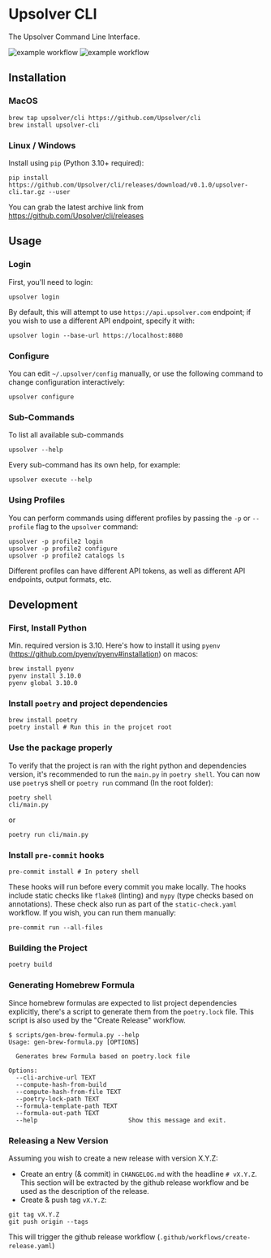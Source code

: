 # Upsolver CLI
The Upsolver Command Line Interface.

![example workflow](https://github.com/Upsolver/cli/actions/workflows/run-tests.yaml/badge.svg)
![example workflow](https://github.com/Upsolver/cli/actions/workflows/static-checks.yaml/badge.svg)

## Installation

### MacOS

```commandline
brew tap upsolver/cli https://github.com/Upsolver/cli
brew install upsolver-cli
```

### Linux / Windows
Install using `pip` (Python 3.10+ required):

```commandline
pip install https://github.com/Upsolver/cli/releases/download/v0.1.0/upsolver-cli.tar.gz --user
```

You can grab the latest archive link from https://github.com/Upsolver/cli/releases

## Usage

### Login
First, you'll need to login:
```commandline
upsolver login
```

By default, this will attempt to use `https://api.upsolver.com` endpoint; if you wish to use a different API endpoint, specify it with:

```commandline
upsolver login --base-url https://localhost:8080
```

### Configure
You can edit `~/.upsolver/config` manually, or use the following command to change configuration interactively:

```commandline
upsolver configure
```

### Sub-Commands
To list all available sub-commands
```commandline
upsolver --help
```

Every sub-command has its own help, for example:
```commandline
upsolver execute --help
```

### Using Profiles
You can perform commands using different profiles by passing the `-p` or `--profile` flag to the `upsolver` command:

```commandline
upsolver -p profile2 login
upsolver -p profile2 configure
upsolver -p profile2 catalogs ls
```

Different profiles can have different API tokens, as well as different API endpoints, output formats, etc.


## Development

### First, Install Python
Min. required version is 3.10. Here's how to install it using `pyenv` (https://github.com/pyenv/pyenv#installation) on macos:

```commandline
brew install pyenv
pyenv install 3.10.0
pyenv global 3.10.0
```

### Install `poetry` and project dependencies

```commandline
brew install poetry
poetry install # Run this in the projcet root
```
### Use the package properly
To verify that the project is ran with the right python and dependencies version, it's recommended to run the `main.py` in `poetry shell`.
You can now use `poetry`s shell or `poetry run` command (In the root folder):
```commandline
poetry shell
cli/main.py
```

or

```commandline
poetry run cli/main.py
```

### Install `pre-commit` hooks
```commandline
pre-commit install # In potery shell
```

These hooks will run before every commit you make locally. The hooks include static checks like `flake8` (linting) and `mypy` (type checks based on annotations). These check also run as part of the `static-check.yaml` workflow. If you wish, you can run them manually:

```commandline
pre-commit run --all-files
```

### Building the Project

```commandline
poetry build
```

### Generating Homebrew Formula
Since homebrew formulas are expected to list project dependencies explicitly, there's a script to generate them from the `poetry.lock` file. This script is also used by the "Create Release" workflow.

```commandline
$ scripts/gen-brew-formula.py --help
Usage: gen-brew-formula.py [OPTIONS]

  Generates brew Formula based on poetry.lock file

Options:
  --cli-archive-url TEXT
  --compute-hash-from-build
  --compute-hash-from-file TEXT
  --poetry-lock-path TEXT
  --formula-template-path TEXT
  --formula-out-path TEXT
  --help                         Show this message and exit.
```

### Releasing a New Version
Assuming you wish to create a new release with version X.Y.Z:

- Create an entry (& commit) in `CHANGELOG.md` with the headline `# vX.Y.Z`. This section will be extracted by the github release workflow and be used as the description of the release.
- Create & push tag `vX.Y.Z`:

```commandline
git tag vX.Y.Z
git push origin --tags
```

This will trigger the github release workflow (`.github/workflows/create-release.yaml`)
